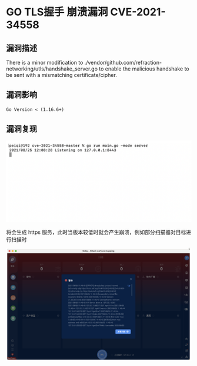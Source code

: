 # GO TLS握手 崩溃漏洞 CVE-2021-34558

## 漏洞描述

There is a minor modification to ./vendor/github.com/refraction-networking/utls/handshake_server.go to enable the malicious handshake to be sent with a mismatching certificate/cipher.

## 漏洞影响

```
Go Version < (1.16.6+)
```

## 漏洞复现

![](images/202205201317475.png)

将会生成 https 服务，此时当版本较低时就会产生崩溃，例如部分扫描器对目标进行扫描时

![image-20220520131729852](./images/202205201317938.png)